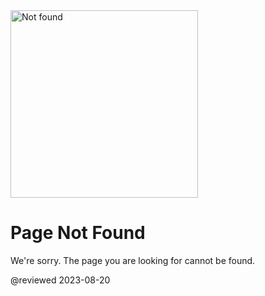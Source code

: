 <div class="center-layout-wide">
  <div class="nf-container l-flex-wrap flex-center">
    <img alt="Not found" src="assets/images/support/angular-404.svg" height="300" width="300"/>
    <div class="nf-response l-flex-wrap center">
      <h1 class="no-anchor no-toc">Page Not Found</h1>
      <p>We're sorry. The page you are looking for cannot be found.</p>
    </div>
  </div>
  <aio-file-not-found-search></aio-file-not-found-search>
</div>

@reviewed 2023-08-20
